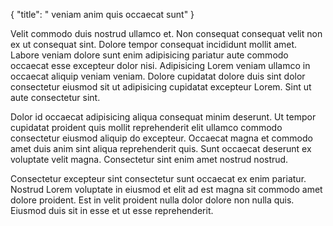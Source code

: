 {
  "title": " veniam anim quis occaecat sunt"
}

Velit commodo duis nostrud ullamco et. Non consequat consequat velit non ex ut consequat sint. Dolore tempor consequat incididunt mollit amet. Labore veniam dolore sunt enim adipisicing pariatur aute commodo occaecat esse excepteur dolor nisi. Adipisicing Lorem veniam ullamco in occaecat aliquip veniam veniam. Dolore cupidatat dolore duis sint dolor consectetur eiusmod sit ut adipisicing cupidatat excepteur Lorem. Sint ut aute consectetur sint.

Dolor id occaecat adipisicing aliqua consequat minim deserunt. Ut tempor cupidatat proident quis mollit reprehenderit elit ullamco commodo consectetur eiusmod aliquip do excepteur. Occaecat magna et commodo amet duis anim sint aliqua reprehenderit quis. Sunt occaecat deserunt ex voluptate velit magna. Consectetur sint enim amet nostrud nostrud.

Consectetur excepteur sint consectetur sunt occaecat ex enim pariatur. Nostrud Lorem voluptate in eiusmod et elit ad est magna sit commodo amet dolore proident. Est in velit proident nulla dolor dolore non nulla quis. Eiusmod duis sit in esse et ut esse reprehenderit.